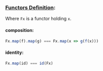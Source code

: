 ### [Functors Definition](https://en.wikipedia.org/wiki/Functor#Definition):

Where `Fx` is a functor holding `x`.

#### composition:

```javascript
Fx.map(f).map(g) === Fx.map(x => g(f(x)))
```

#### identity:

```javascript
Fx.map(id) === id(Fx)
```
